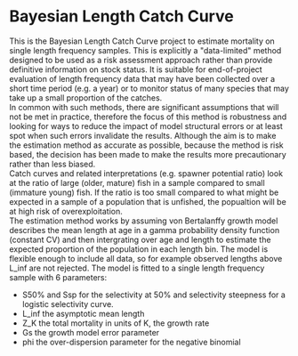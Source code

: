 # Bayesian Length Catch Curve 
This is the Bayesian Length Catch Curve project to estimate mortality on single length frequency samples. This is explicitly a "data-limited" method designed to be used as a risk assessment approach rather than provide definitive information on stock status. It is suitable for end-of-project evaluation of length frequency data that may have been collected over a short time period (e.g. a year) or to monitor status of many species that may take up a small proportion of the catches.  
In common with such methods, there are significant assumptions that will not be met in practice, therefore the focus of this method is robustness and looking for ways to reduce the impact of model structural errors or at least spot when such errors invalidate the results. Although the aim is to make the estimation method as accurate as possible, because the method is risk based, the decision has been made to make the results more precautionary rather than less biased.  
Catch curves and related interpretations (e.g. spawner potential ratio) look at the ratio of large (older, mature) fish in a sample compared to small (immature young) fish. If the ratio is too small compared to what might be expected in a sample of a population that is unfished, the popualtion will be at high risk of overexploitation.  
The estimation method works by assuming von Bertalanffy growth model describes the mean length at age in a gamma probability density function (constant CV) and then intergrating over age and length to estimate the expected proportion of the population in each length bin. The model is flexible enough to include all data, so for example observed lengths above L_inf are not rejected.
The model is fitted to a single length frequency sample with 6 parameters:  
  - S50% and Ssp for the selectivity at 50% and selectivity steepness for a logistic selectivity curve.  
  - L_inf the asymptotic mean length  
  - Z_K the total mortality in units of K, the growth rate  
  - Gs the growth model error parameter  
  - phi the over-dispersion parameter for the negative binomial  
 
 
